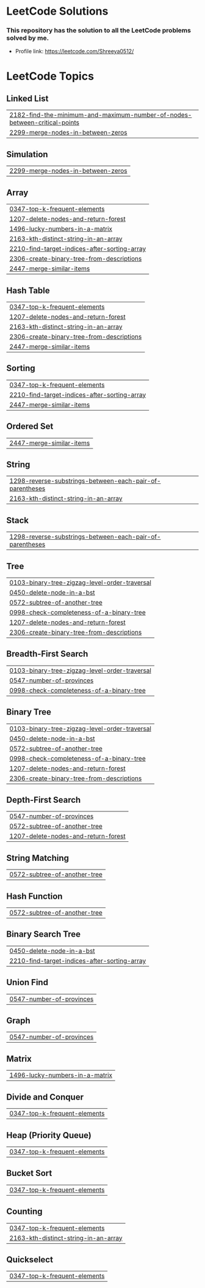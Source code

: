 # LeetCode Solutions
### This repository has the solution to all the LeetCode problems solved by me.
* Profile link: https://leetcode.com/Shreeya0512/

<!---LeetCode Topics Start-->
# LeetCode Topics
## Linked List
|  |
| ------- |
| [2182-find-the-minimum-and-maximum-number-of-nodes-between-critical-points](https://github.com/shreeyakapoor190/leet-code/tree/master/2182-find-the-minimum-and-maximum-number-of-nodes-between-critical-points) |
| [2299-merge-nodes-in-between-zeros](https://github.com/shreeyakapoor190/leet-code/tree/master/2299-merge-nodes-in-between-zeros) |
## Simulation
|  |
| ------- |
| [2299-merge-nodes-in-between-zeros](https://github.com/shreeyakapoor190/leet-code/tree/master/2299-merge-nodes-in-between-zeros) |
## Array
|  |
| ------- |
| [0347-top-k-frequent-elements](https://github.com/shreeyakapoor190/leet-code/tree/master/0347-top-k-frequent-elements) |
| [1207-delete-nodes-and-return-forest](https://github.com/shreeyakapoor190/leet-code/tree/master/1207-delete-nodes-and-return-forest) |
| [1496-lucky-numbers-in-a-matrix](https://github.com/shreeyakapoor190/leet-code/tree/master/1496-lucky-numbers-in-a-matrix) |
| [2163-kth-distinct-string-in-an-array](https://github.com/shreeyakapoor190/leet-code/tree/master/2163-kth-distinct-string-in-an-array) |
| [2210-find-target-indices-after-sorting-array](https://github.com/shreeyakapoor190/leet-code/tree/master/2210-find-target-indices-after-sorting-array) |
| [2306-create-binary-tree-from-descriptions](https://github.com/shreeyakapoor190/leet-code/tree/master/2306-create-binary-tree-from-descriptions) |
| [2447-merge-similar-items](https://github.com/shreeyakapoor190/leet-code/tree/master/2447-merge-similar-items) |
## Hash Table
|  |
| ------- |
| [0347-top-k-frequent-elements](https://github.com/shreeyakapoor190/leet-code/tree/master/0347-top-k-frequent-elements) |
| [1207-delete-nodes-and-return-forest](https://github.com/shreeyakapoor190/leet-code/tree/master/1207-delete-nodes-and-return-forest) |
| [2163-kth-distinct-string-in-an-array](https://github.com/shreeyakapoor190/leet-code/tree/master/2163-kth-distinct-string-in-an-array) |
| [2306-create-binary-tree-from-descriptions](https://github.com/shreeyakapoor190/leet-code/tree/master/2306-create-binary-tree-from-descriptions) |
| [2447-merge-similar-items](https://github.com/shreeyakapoor190/leet-code/tree/master/2447-merge-similar-items) |
## Sorting
|  |
| ------- |
| [0347-top-k-frequent-elements](https://github.com/shreeyakapoor190/leet-code/tree/master/0347-top-k-frequent-elements) |
| [2210-find-target-indices-after-sorting-array](https://github.com/shreeyakapoor190/leet-code/tree/master/2210-find-target-indices-after-sorting-array) |
| [2447-merge-similar-items](https://github.com/shreeyakapoor190/leet-code/tree/master/2447-merge-similar-items) |
## Ordered Set
|  |
| ------- |
| [2447-merge-similar-items](https://github.com/shreeyakapoor190/leet-code/tree/master/2447-merge-similar-items) |
## String
|  |
| ------- |
| [1298-reverse-substrings-between-each-pair-of-parentheses](https://github.com/shreeyakapoor190/leet-code/tree/master/1298-reverse-substrings-between-each-pair-of-parentheses) |
| [2163-kth-distinct-string-in-an-array](https://github.com/shreeyakapoor190/leet-code/tree/master/2163-kth-distinct-string-in-an-array) |
## Stack
|  |
| ------- |
| [1298-reverse-substrings-between-each-pair-of-parentheses](https://github.com/shreeyakapoor190/leet-code/tree/master/1298-reverse-substrings-between-each-pair-of-parentheses) |
## Tree
|  |
| ------- |
| [0103-binary-tree-zigzag-level-order-traversal](https://github.com/shreeyakapoor190/leet-code/tree/master/0103-binary-tree-zigzag-level-order-traversal) |
| [0450-delete-node-in-a-bst](https://github.com/shreeyakapoor190/leet-code/tree/master/0450-delete-node-in-a-bst) |
| [0572-subtree-of-another-tree](https://github.com/shreeyakapoor190/leet-code/tree/master/0572-subtree-of-another-tree) |
| [0998-check-completeness-of-a-binary-tree](https://github.com/shreeyakapoor190/leet-code/tree/master/0998-check-completeness-of-a-binary-tree) |
| [1207-delete-nodes-and-return-forest](https://github.com/shreeyakapoor190/leet-code/tree/master/1207-delete-nodes-and-return-forest) |
| [2306-create-binary-tree-from-descriptions](https://github.com/shreeyakapoor190/leet-code/tree/master/2306-create-binary-tree-from-descriptions) |
## Breadth-First Search
|  |
| ------- |
| [0103-binary-tree-zigzag-level-order-traversal](https://github.com/shreeyakapoor190/leet-code/tree/master/0103-binary-tree-zigzag-level-order-traversal) |
| [0547-number-of-provinces](https://github.com/shreeyakapoor190/leet-code/tree/master/0547-number-of-provinces) |
| [0998-check-completeness-of-a-binary-tree](https://github.com/shreeyakapoor190/leet-code/tree/master/0998-check-completeness-of-a-binary-tree) |
## Binary Tree
|  |
| ------- |
| [0103-binary-tree-zigzag-level-order-traversal](https://github.com/shreeyakapoor190/leet-code/tree/master/0103-binary-tree-zigzag-level-order-traversal) |
| [0450-delete-node-in-a-bst](https://github.com/shreeyakapoor190/leet-code/tree/master/0450-delete-node-in-a-bst) |
| [0572-subtree-of-another-tree](https://github.com/shreeyakapoor190/leet-code/tree/master/0572-subtree-of-another-tree) |
| [0998-check-completeness-of-a-binary-tree](https://github.com/shreeyakapoor190/leet-code/tree/master/0998-check-completeness-of-a-binary-tree) |
| [1207-delete-nodes-and-return-forest](https://github.com/shreeyakapoor190/leet-code/tree/master/1207-delete-nodes-and-return-forest) |
| [2306-create-binary-tree-from-descriptions](https://github.com/shreeyakapoor190/leet-code/tree/master/2306-create-binary-tree-from-descriptions) |
## Depth-First Search
|  |
| ------- |
| [0547-number-of-provinces](https://github.com/shreeyakapoor190/leet-code/tree/master/0547-number-of-provinces) |
| [0572-subtree-of-another-tree](https://github.com/shreeyakapoor190/leet-code/tree/master/0572-subtree-of-another-tree) |
| [1207-delete-nodes-and-return-forest](https://github.com/shreeyakapoor190/leet-code/tree/master/1207-delete-nodes-and-return-forest) |
## String Matching
|  |
| ------- |
| [0572-subtree-of-another-tree](https://github.com/shreeyakapoor190/leet-code/tree/master/0572-subtree-of-another-tree) |
## Hash Function
|  |
| ------- |
| [0572-subtree-of-another-tree](https://github.com/shreeyakapoor190/leet-code/tree/master/0572-subtree-of-another-tree) |
## Binary Search Tree
|  |
| ------- |
| [0450-delete-node-in-a-bst](https://github.com/shreeyakapoor190/leet-code/tree/master/0450-delete-node-in-a-bst) |
| [2210-find-target-indices-after-sorting-array](https://github.com/shreeyakapoor190/leet-code/tree/master/2210-find-target-indices-after-sorting-array) |
## Union Find
|  |
| ------- |
| [0547-number-of-provinces](https://github.com/shreeyakapoor190/leet-code/tree/master/0547-number-of-provinces) |
## Graph
|  |
| ------- |
| [0547-number-of-provinces](https://github.com/shreeyakapoor190/leet-code/tree/master/0547-number-of-provinces) |
## Matrix
|  |
| ------- |
| [1496-lucky-numbers-in-a-matrix](https://github.com/shreeyakapoor190/leet-code/tree/master/1496-lucky-numbers-in-a-matrix) |
## Divide and Conquer
|  |
| ------- |
| [0347-top-k-frequent-elements](https://github.com/shreeyakapoor190/leet-code/tree/master/0347-top-k-frequent-elements) |
## Heap (Priority Queue)
|  |
| ------- |
| [0347-top-k-frequent-elements](https://github.com/shreeyakapoor190/leet-code/tree/master/0347-top-k-frequent-elements) |
## Bucket Sort
|  |
| ------- |
| [0347-top-k-frequent-elements](https://github.com/shreeyakapoor190/leet-code/tree/master/0347-top-k-frequent-elements) |
## Counting
|  |
| ------- |
| [0347-top-k-frequent-elements](https://github.com/shreeyakapoor190/leet-code/tree/master/0347-top-k-frequent-elements) |
| [2163-kth-distinct-string-in-an-array](https://github.com/shreeyakapoor190/leet-code/tree/master/2163-kth-distinct-string-in-an-array) |
## Quickselect
|  |
| ------- |
| [0347-top-k-frequent-elements](https://github.com/shreeyakapoor190/leet-code/tree/master/0347-top-k-frequent-elements) |
<!---LeetCode Topics End-->
